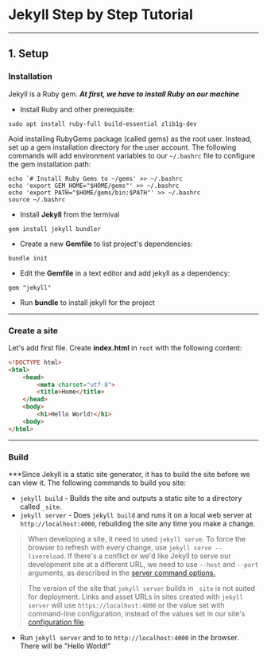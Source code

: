 # Jekyll Step by Step Tutorial
---
## 1. Setup

### Installation
Jekyll is a Ruby gem. ***At first, we have to install Ruby on our machine***
 * Install Ruby and other prerequisite:
```vim
sudo apt install ruby-full build-essential zlib1g-dev
```
Aoid installing RubyGems package (called gems) as the root user. Instead, set up a gem installation directory for the user account. The following commands will add environment variables to our `~/.bashrc` file to configure the gem installation path:
```vim
echo `# Install Ruby Gems to ~/gems' >> ~/.bashrc
echo 'export GEM_HOME="$HOME/gems"' >> ~/.bashrc
echo 'export PATH="$HOME/gems/bin:$PATH"' >> ~/.bashrc
source ~/.bashrc
```
 * Install **Jekyll** from the termival
```vim
gem install jekyll bundler
```
 * Create a new **Gemfile** to list project's dependencies:
```vim
bundle init
```
 * Edit the **Gemfile** in a text editor and add jekyll as a dependency:
```vim
gem "jekyll"
```
 * Run **bundle** to install jekyll for the project
---
### Create a site
Let's add first file. Create **index.html** in `root` with the following content:
```html
<!DOCTYPE html>
<html>
    <head>
        <meta charset="utf-8">
        <title>Home</title>
    </head>
    <body>
        <h1>Hello World!</h1>
    <body>
</html>
```

---
### Build
***Since Jekyll is a static site generator, it has to build the site before we can view it. The following commands to build you site:
 * `jekyll build` - Builds the site and outputs a static site to a directory called `_site`.
 * `jekyll server` - Does `jekyll build` and runs it on a local web server at `http://localhost:4000`, rebuilding the site any time you make a change.

> When developing a site, it need to used `jekyll serve`. To force the browser to refresh with every change, use `jekyll serve --livereload`. If there's a conflict or we'd like Jekyll to serve our development site at a different URL, we need to use `--host` and `--port` arguments, as described in the [server command options.](https://jekyllrb.com/docs/configuration/options/#serve-command-options)

> The version of the site that `jekyll server` builds in `_site` is not suited for deployment. Links and asset URLs in sites created with `jekyll server` will use `https://localhost:4000` or the value set with command-line configuration, instead of the values set in our site's [configuration file](https://jekyllrb.com/docs/configuration/).

 * Run `jekyll server` and to to `http://localhost:4000` in the browser. There will be "Hello World!"
